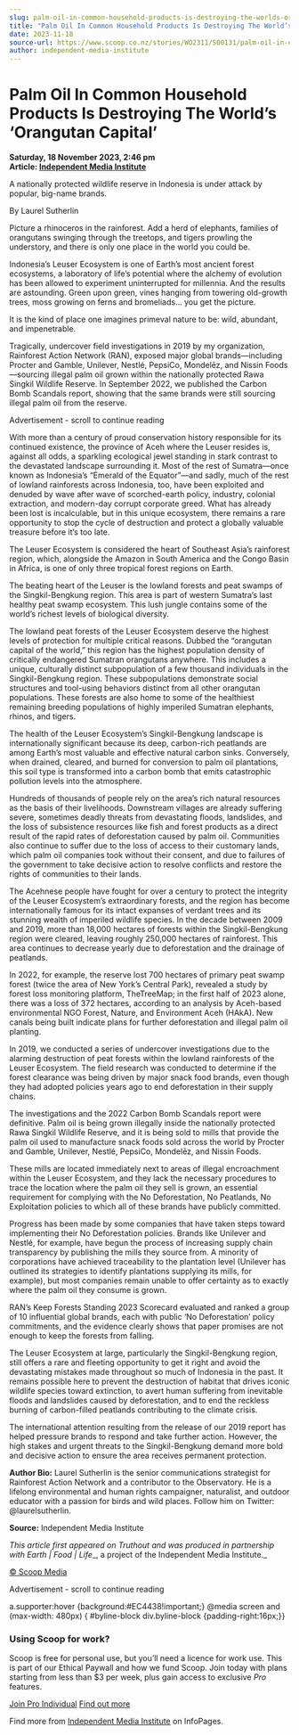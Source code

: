 ```yaml
---
slug: palm-oil-in-common-household-products-is-destroying-the-worlds-orangutan-capital
title: "Palm Oil In Common Household Products Is Destroying The World’s ‘Orangutan Capital’"
date: 2023-11-18
source-url: https://www.scoop.co.nz/stories/WO2311/S00131/palm-oil-in-common-household-products-is-destroying-the-worlds-orangutan-capital.htm
author: independent-media-institute
---
```

Palm Oil In Common Household Products Is Destroying The World’s ‘Orangutan Capital’
===================================================================================

**Saturday, 18 November 2023, 2:46 pm**  
**Article: [Independent Media Institute](https://info.scoop.co.nz/Independent_Media_Institute)**

A nationally protected wildlife reserve in Indonesia is under attack by popular, big-name brands.

By Laurel Sutherlin

Picture a rhinoceros in the rainforest. Add a herd of elephants, families of orangutans swinging through the treetops, and tigers prowling the understory, and there is only one place in the world you could be.

Indonesia’s Leuser Ecosystem is one of Earth’s most ancient forest ecosystems, a laboratory of life’s potential where the alchemy of evolution has been allowed to experiment uninterrupted for millennia. And the results are astounding. Green upon green, vines hanging from towering old-growth trees, moss growing on ferns and bromeliads… you get the picture.

It is the kind of place one imagines primeval nature to be: wild, abundant, and impenetrable.

Tragically, undercover field investigations in 2019 by my organization, Rainforest Action Network (RAN), exposed major global brands—including Procter and Gamble, Unilever, Nestlé, PepsiCo, Mondelēz, and Nissin Foods—sourcing illegal palm oil grown within the nationally protected Rawa Singkil Wildlife Reserve. In September 2022, we published the Carbon Bomb Scandals report, showing that the same brands were still sourcing illegal palm oil from the reserve.

Advertisement - scroll to continue reading





With more than a century of proud conservation history responsible for its continued existence, the province of Aceh where the Leuser resides is, against all odds, a sparkling ecological jewel standing in stark contrast to the devastated landscape surrounding it. Most of the rest of Sumatra—once known as Indonesia’s “Emerald of the Equator”—and sadly, much of the rest of lowland rainforests across Indonesia, too, have been exploited and denuded by wave after wave of scorched-earth policy, industry, colonial extraction, and modern-day corrupt corporate greed. What has already been lost is incalculable, but in this unique ecosystem, there remains a rare opportunity to stop the cycle of destruction and protect a globally valuable treasure before it’s too late.

The Leuser Ecosystem is considered the heart of Southeast Asia’s rainforest region, which, alongside the Amazon in South America and the Congo Basin in Africa, is one of only three tropical forest regions on Earth.

The beating heart of the Leuser is the lowland forests and peat swamps of the Singkil-Bengkung region. This area is part of western Sumatra’s last healthy peat swamp ecosystem. This lush jungle contains some of the world’s richest levels of biological diversity.

The lowland peat forests of the Leuser Ecosystem deserve the highest levels of protection for multiple critical reasons. Dubbed the “orangutan capital of the world,” this region has the highest population density of critically endangered Sumatran orangutans anywhere. This includes a unique, culturally distinct subpopulation of a few thousand individuals in the Singkil-Bengkung region. These subpopulations demonstrate social structures and tool-using behaviors distinct from all other orangutan populations. These forests are also home to some of the healthiest remaining breeding populations of highly imperiled Sumatran elephants, rhinos, and tigers.

The health of the Leuser Ecosystem’s Singkil-Bengkung landscape is internationally significant because its deep, carbon-rich peatlands are among Earth’s most valuable and effective natural carbon sinks. Conversely, when drained, cleared, and burned for conversion to palm oil plantations, this soil type is transformed into a carbon bomb that emits catastrophic pollution levels into the atmosphere.

Hundreds of thousands of people rely on the area’s rich natural resources as the basis of their livelihoods. Downstream villages are already suffering severe, sometimes deadly threats from devastating floods, landslides, and the loss of subsistence resources like fish and forest products as a direct result of the rapid rates of deforestation caused by palm oil. Communities also continue to suffer due to the loss of access to their customary lands, which palm oil companies took without their consent, and due to failures of the government to take decisive action to resolve conflicts and restore the rights of communities to their lands.

The Acehnese people have fought for over a century to protect the integrity of the Leuser Ecosystem’s extraordinary forests, and the region has become internationally famous for its intact expanses of verdant trees and its stunning wealth of imperiled wildlife species. In the decade between 2009 and 2019, more than 18,000 hectares of forests within the Singkil-Bengkung region were cleared, leaving roughly 250,000 hectares of rainforest. This area continues to decrease yearly due to deforestation and the drainage of peatlands.

In 2022, for example, the reserve lost 700 hectares of primary peat swamp forest (twice the area of New York’s Central Park), revealed a study by forest loss monitoring platform, TheTreeMap; in the first half of 2023 alone, there was a loss of 372 hectares, according to an analysis by Aceh-based environmental NGO Forest, Nature, and Environment Aceh (HAkA). New canals being built indicate plans for further deforestation and illegal palm oil planting.

In 2019, we conducted a series of undercover investigations due to the alarming destruction of peat forests within the lowland rainforests of the Leuser Ecosystem. The field research was conducted to determine if the forest clearance was being driven by major snack food brands, even though they had adopted policies years ago to end deforestation in their supply chains.

The investigations and the 2022 Carbon Bomb Scandals report were definitive. Palm oil is being grown illegally inside the nationally protected Rawa Singkil Wildlife Reserve, and it is being sold to mills that provide the palm oil used to manufacture snack foods sold across the world by Procter and Gamble, Unilever, Nestlé, PepsiCo, Mondelēz, and Nissin Foods.

These mills are located immediately next to areas of illegal encroachment within the Leuser Ecosystem, and they lack the necessary procedures to trace the location where the palm oil they sell is grown, an essential requirement for complying with the No Deforestation, No Peatlands, No Exploitation policies to which all of these brands have publicly committed.

Progress has been made by some companies that have taken steps toward implementing their No Deforestation policies. Brands like Unilever and Nestlé, for example, have begun the process of increasing supply chain transparency by publishing the mills they source from. A minority of corporations have achieved traceability to the plantation level (Unilever has outlined its strategies to identify plantations supplying its mills, for example), but most companies remain unable to offer certainty as to exactly where the palm oil they consume is grown.

RAN’s Keep Forests Standing 2023 Scorecard evaluated and ranked a group of 10 influential global brands, each with public ‘No Deforestation’ policy commitments, and the evidence clearly shows that paper promises are not enough to keep the forests from falling.

The Leuser Ecosystem at large, particularly the Singkil-Bengkung region, still offers a rare and fleeting opportunity to get it right and avoid the devastating mistakes made throughout so much of Indonesia in the past. It remains possible here to prevent the destruction of habitat that drives iconic wildlife species toward extinction, to avert human suffering from inevitable floods and landslides caused by deforestation, and to end the reckless burning of carbon-filled peatlands contributing to the climate crisis.

The international attention resulting from the release of our 2019 report has helped pressure brands to respond and take further action. However, the high stakes and urgent threats to the Singkil-Bengkung demand more bold and decisive action to ensure the area receives permanent protection.

**Author Bio:** Laurel Sutherlin is the senior communications strategist for Rainforest Action Network and a contributor to the Observatory. He is a lifelong environmental and human rights campaigner, naturalist, and outdoor educator with a passion for birds and wild places. Follow him on Twitter: @laurelsutherlin.

**Source:** Independent Media Institute

_This article first appeared on_ _Truthout_ _and was produced in partnership with_ _Earth | Food | Life__, a project of the Independent Media Institute._

[© Scoop Media](http://www.scoop.co.nz/about/terms.html)  

Advertisement - scroll to continue reading



a.supporter:hover {background:#EC4438!important;} @media screen and (max-width: 480px) { #byline-block div.byline-block {padding-right:16px;}}

### Using Scoop for work?

Scoop is free for personal use, but you’ll need a licence for work use. This is part of our Ethical Paywall and how we fund Scoop. Join today with plans starting from less than $3 per week, plus gain access to exclusive _Pro_ features.  
  
[Join Pro Individual](https://pro.scoop.co.nz/Individual/?from=ProIn24) [Find out more](https://pro.scoop.co.nz/using-scoop-for-work/?from=ProIn24)

Find more from [Independent Media Institute](https://info.scoop.co.nz/Independent_Media_Institute) on InfoPages.